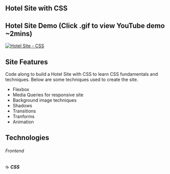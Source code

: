 ## Hotel Site with CSS

## Hotel Site Demo (Click .gif to view YouTube demo ~2mins)

<a href="https://youtu.be/qcWz3YAHR-w"><img src="https://i.imgflip.com/2wcqfl.gif" title="Hotel Site - CSS"/></a>

## Site Features
Code along to build a Hotel Site with CSS to learn CSS fundamentals and techniques.  Below are some techniques used to create the site.
- Flexbox
- Media Queries for responsive site
- Background image techniques
- Shadows
- Transitions
- Tranforms
- Animation

## Technologies

###### Frontend

:coffee: **_CSS_**

